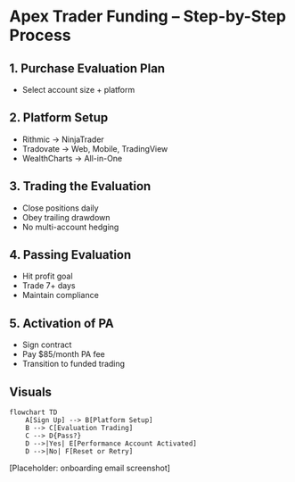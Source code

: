 # Apex Trader Funding – Step-by-Step Process

## 1. Purchase Evaluation Plan
- Select account size + platform  

## 2. Platform Setup
- Rithmic → NinjaTrader  
- Tradovate → Web, Mobile, TradingView  
- WealthCharts → All-in-One  

## 3. Trading the Evaluation
- Close positions daily  
- Obey trailing drawdown  
- No multi-account hedging  

## 4. Passing Evaluation
- Hit profit goal  
- Trade 7+ days  
- Maintain compliance  

## 5. Activation of PA
- Sign contract  
- Pay $85/month PA fee  
- Transition to funded trading  

## Visuals
```mermaid
flowchart TD
    A[Sign Up] --> B[Platform Setup]
    B --> C[Evaluation Trading]
    C --> D{Pass?}
    D -->|Yes| E[Performance Account Activated]
    D -->|No| F[Reset or Retry]
```

[Placeholder: onboarding email screenshot]
